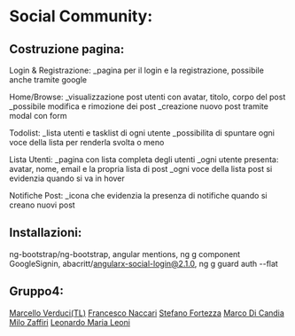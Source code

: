 # Social Community:

## Costruzione pagina:

Login & Registrazione:
_pagina per il login e la registrazione, possibile anche tramite google

Home/Browse: 
_visualizzazione post utenti con avatar, titolo, corpo del post
_possibile modifica e rimozione dei post
_creazione nuovo post tramite modal con form

Todolist:
_lista utenti e tasklist di ogni utente
_possibilita di spuntare ogni  voce della lista per renderla svolta o meno

Lista Utenti:
_pagina con lista completa degli utenti
_ogni utente presenta: avatar, nome, email e la propria lista di post 
_ogni voce della lista post si evidenzia quando si va in hover

Notifiche Post: 
_icona che evidenzia la presenza di notifiche quando si creano nuovi post

## Installazioni:

ng-bootstrap/ng-bootstrap,
angular mentions,
ng g component GoogleSignin,
abacritt/angularx-social-login@2.1.0,
ng g guard auth --flat

## Gruppo4: 

[Marcello Verduci(TL)](https://github.com/gmverduci/)
[Francesco Naccari](https://github.com/FrancescoNaccari)
[Stefano Fortezza](https://github.com/stefortezza)
[Marco Di Candia](https://github.com/marco-di-candia)
[Milo Zaffiri](https://github.com/Zaffirim)
[Leonardo Maria Leoni](https://github.com/Leonardomarialeoni)
